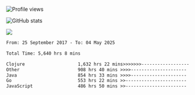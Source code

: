 ![Profile views](https://komarev.com/ghpvc/?username=liuchong)

![GitHub stats](https://github-readme-stats.vercel.app/api?username=liuchong&show_icons=true)

<img src="https://cr-skills-chart-widget.azurewebsites.net/api/api?username=liuchong&skills=Java,JavaScript,Python,Go,Rust,Zig&show-other-skills=true"/>

<!--START_SECTION:waka-->

```txt
From: 25 September 2017 - To: 04 May 2025

Total Time: 5,640 hrs 8 mins

Clojure                    1,632 hrs 22 mins>>>>>>>------------------   28.94 %
Other                      908 hrs 40 mins >>>>---------------------   16.11 %
Java                       854 hrs 33 mins >>>>---------------------   15.15 %
Go                         553 hrs 22 mins >>-----------------------   09.81 %
JavaScript                 486 hrs 50 mins >>-----------------------   08.63 %
```

<!--END_SECTION:waka-->
